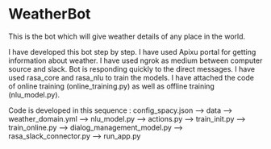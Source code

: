 # WeatherBot
This is the bot which will give weather details of any place in the world.

I have developed this bot step by step. 
I have used Apixu portal for getting information about weather.
I have used ngrok as medium between computer source and slack.
Bot is responding quickly to the direct messages.
I have used rasa_core and rasa_nlu to train the models.
I have attached the code of online training (online_training.py) as well as offline training (nlu_model.py).

Code is developed in this sequence : config_spacy.json --> data --> weather_domain.yml --> nlu_model.py --> actions.py --> train_init.py                                         --> train_online.py --> dialog_management_model.py --> rasa_slack_connector.py --> run_app.py


